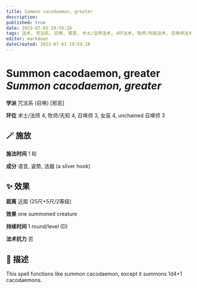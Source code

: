 ```yaml
---
title: Summon cacodaemon, greater
description: 
published: true
date: 2023-07-03 19:59:28
tags: 法术, 咒法系, 召唤, 邪恶, 术士/法师法术, 4环法术, 牧师/先知法术, 召唤师法术, 3环法术, 女巫法术, unchained 召唤师法术
editor: markdown
dateCreated: 2023-07-03 19:59:28
---
```


# **Summon cacodaemon, greater** *Summon cacodaemon, greater*

**学派** 咒法系 (召唤) \[邪恶\] 

**环位** 术士/法师 4, 牧师/先知 4, 召唤师 3, 女巫 4, unchained 召唤师 3

## 🪄 施放

**施法时间** 1 轮

**成分** 语言, 姿势, 法器 (a silver hook)

## ✨ 效果  

**距离** 近距 (25尺+5尺/2等级) 

**效果** one summoned creature 

**持续时间** 1 round/level (D) 

**法术抗力** 否

## 📖 描述

This spell functions like summon cacodaemon, except it summons 1d4+1 cacodaemons.
    